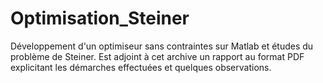 # Optimisation_Steiner
Développement d'un optimiseur sans contraintes sur Matlab et études du problème de Steiner.
Est adjoint à cet archive un rapport au format PDF explicitant les démarches effectuées et quelques observations.
